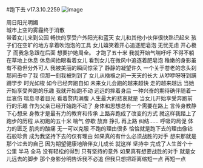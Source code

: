  #跑下去
 v17.3.10.2259
  ![image](https://timgsa.baidu.com/timg?image&quality=80&size=b9999_10000&sec=1489167814253&di=bb4900dea3a6a8f9e6b281f3f7ed0795&imgtype=0&src=http%3A%2F%2Fatth.jzb.com%2Fforum%2F201509%2F25%2F112622dnkl02mnbd0kxuhb.jpg)

 周日阳光明媚  
 城市上空的雾霾终于消散  
 带着女儿来到公园 
 畅快的享受户外阳光和蓝天 
 女儿和其他小伙伴很快熟识起来 
 孩子们在空旷的地方拿着吹泡泡的工具 
 女儿嬉笑着开心追逐肥皂泡
 无忧无虑 开心极了
 而我急急跟在后面
 想要护她周全。
 才跑了五十米
 我就开始气喘吁吁
 不得不躺在草地上休息
 休息间抬眼看着女儿 
 看到女儿在微风中追逐着肥皂泡
 稚嫩的身影虽有不稳但分外可人
 我被美丽的瞬间惊呆了
 静静的凝望许久
 一个关于苍老的念头刹那间击中了我
 但那一刻我被刺到了 
 女儿从襁褓之间一天天的长大
 从咿咿呀呀到蹒跚学步
 时光如梭 如今已经奔跑自如
 未来女儿会跑的越来越快
 走的越来越远
 当她开始享受奔跑的乐趣
 我就开始跑不动 远远的摔着身后
 一种兴奋的期待确伴随着一丝哀伤
 喘息寻着目光 看着赘肉满腹
 人生最大的悲哀就是
 当女儿开始享受奔跑前行的乐趣
 作为父亲已经开始跑不动了
 身体和思想总有一个需要在路上
 言传身教静下心想来
 身教才是最有力的教育和传承
 上路奔跑成了改变的方式
 就这样我踏上了跑步的历程
 从初跑的五十米
 喘气 停歇 放弃 挣扎 再上路 纠结……
 呼吸的局促 体力的匮乏
 肌肉的酸痛 无一可以克服
 不跑的理由很多
 恰恰就是跑下去的理由像钻石般珍贵
 成为我坚持下去的仅有理由
 如果真的有什么必须战胜的对手
 想来那就是那个过去的自己
 因为期望健康地陪伴女儿成长
 就这样 坚持中
 完成了人生首个十公里 半马 全马
 没有轻松的得到
 只有坚持的意外
 如果真有想要战胜的对手
 就是女儿远去的脚步
 那个身影分明告诉我不必追
 但我只想把距离缩短一点 再短一点
 

